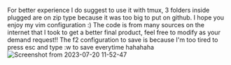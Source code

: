For better experience I do suggest to use it with tmux, 3 folders inside plugged are on zip type because it was too big to put on github. I hope you enjoy my vim configuration :) 
The code is from many sources on the internet that I took to get a better final product, feel free to modify as your demand request!! 
The f2 configuration to save is because I'm too tired to press esc and type :w to save everytime hahahaha
![Screenshot from 2023-07-20 11-52-47](https://github.com/ryserk/nvim/assets/85703424/e145aad7-3f7c-4de1-a8f6-66d350995eb9)
